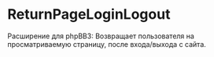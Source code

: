 # ReturnPageLoginLogout
Расширение для phpBB3: Возвращает пользователя на просматриваемую страницу, после входа/выхода с сайта.
